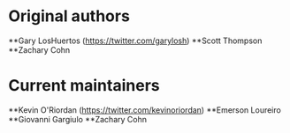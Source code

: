 # Original authors

  **Gary LosHuertos (https://twitter.com/garylosh)
  **Scott Thompson
  **Zachary Cohn

# Current maintainers

  **Kevin O'Riordan (https://twitter.com/kevinoriordan)
  **Emerson Loureiro
  **Giovanni Gargiulo
  **Zachary Cohn